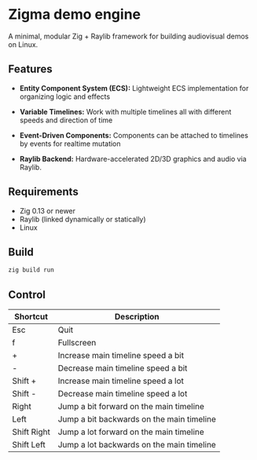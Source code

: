 # Zigma demo engine

A minimal, modular Zig + Raylib framework for building audiovisual demos on Linux.

## Features

- **Entity Component System (ECS):**
  Lightweight ECS implementation for organizing logic and effects

- **Variable Timelines:**
  Work with multiple timelines all with different speeds and direction of time

- **Event-Driven Components:**
  Components can be attached to timelines by events for realtime mutation

- **Raylib Backend:**
  Hardware-accelerated 2D/3D graphics and audio via Raylib.

## Requirements

- Zig 0.13 or newer
- Raylib (linked dynamically or statically)
- Linux

## Build

```sh
zig build run
```

## Control

| Shortcut | Description |
| --- | --- |
| Esc | Quit |
| f | Fullscreen |
| + | Increase main timeline speed a bit |
| - | Decrease main timeline speed a bit |
| Shift + | Increase main timeline speed a lot |
| Shift - | Decrease main timeline speed a lot |
| Right | Jump a bit forward on the main timeline |
| Left | Jump a bit backwards on the main timeline |
| Shift Right | Jump a lot forward on the main timeline |
| Shift Left | Jump a lot backwards on the main timeline |
